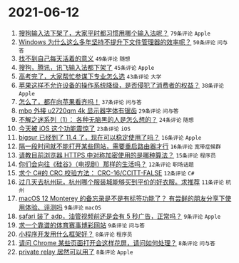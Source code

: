 # 2021-06-12

1. [搜狗输入法下架了，大家平时都习惯用哪个输入法呢？](https://www.v2ex.com/t/783039) `79条评论` `Apple`
1. [Windows 为什么这么多年坚持不提升下文件管理器的效率呢？](https://www.v2ex.com/t/783038) `50条评论` `问与答`
1. [找不到自己每天活着的意义](https://www.v2ex.com/t/783089) `49条评论` `随想`
1. [搜狗，腾讯，讯飞输入法都下架了](https://www.v2ex.com/t/783055) `45条评论` `Apple`
1. [高考完了，大家帮忙参谋下专业怎么选](https://www.v2ex.com/t/783083) `43条评论` `大学`
1. [苹果这样不允许设备的操作系统降级，是否侵犯了消费者的权益？](https://www.v2ex.com/t/783073) `38条评论` `Apple`
1. [怎么了，都在向苹果看齐吗！](https://www.v2ex.com/t/783051) `37条评论` `问与答`
1. [mbp 外接 u2720qm 4k 显示器字体有锯齿](https://www.v2ex.com/t/783056) `29条评论` `问与答`
1. [不解之迷系列（1）： 各种无脑黑的人是怎么想的？](https://www.v2ex.com/t/783105) `24条评论` `随想`
1. [今天被 iOS 这个功能震惊了](https://www.v2ex.com/t/783078) `23条评论` `iOS`
1. [bigsur 已经到了 11.4 了，现在可以稳定使用了吗？](https://www.v2ex.com/t/783100) `16条评论` `Apple`
1. [隔一段时间就不能打开某些网站，需要重启路由器才行](https://www.v2ex.com/t/783095) `16条评论` `宽带症候群`
1. [请教目前浏览器 HTTPS 中对称加密使用的是哪种算法？](https://www.v2ex.com/t/783059) `15条评论` `程序员`
1. [你们会向往《硅谷》（电视剧）那样的生活吗？](https://www.v2ex.com/t/783057) `12条评论` `职场话题`
1. [求个 C#的 CRC 校验方法： CRC-16/CCITT-FALSE](https://www.v2ex.com/t/783047) `12条评论` `C#`
1. [过几天去杭州玩，杭州哪个服装城能够买到平价的好衣服。求推荐](https://www.v2ex.com/t/783082) `11条评论` `杭州`
1. [macOS 12 Monterey 的备忘录是不是有标签功能了？ 有尝鲜的朋友分享下使用体验、评测吗](https://www.v2ex.com/t/783080) `9条评论` `macOS`
1. [safari 装了 adp，油管视频前还是会有 5 秒广告，正常吗？](https://www.v2ex.com/t/783071) `9条评论` `Apple`
1. [求一个靠谱的体育赛事博彩网站](https://www.v2ex.com/t/783044) `9条评论` `问与答`
1. [小程序开发用什么框架好？](https://www.v2ex.com/t/783101) `8条评论` `程序员`
1. [请问 Chrome 某些页面打开会这样花屏，请问如何处理？](https://www.v2ex.com/t/783046) `8条评论` `问与答`
1. [private relay 居然可以用了](https://www.v2ex.com/t/783036) `8条评论` `Apple`
